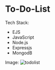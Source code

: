 # To-Do-List
Tech Stack:
  - EJS
  - JavaScript
  - Node.js
  - Expressjs
  - MongodB

Image:
![todolist](https://github.com/Harsimran-s17/To-Do-List/assets/108118129/ae44294e-3d85-458b-8eb1-79e45d91b941)
